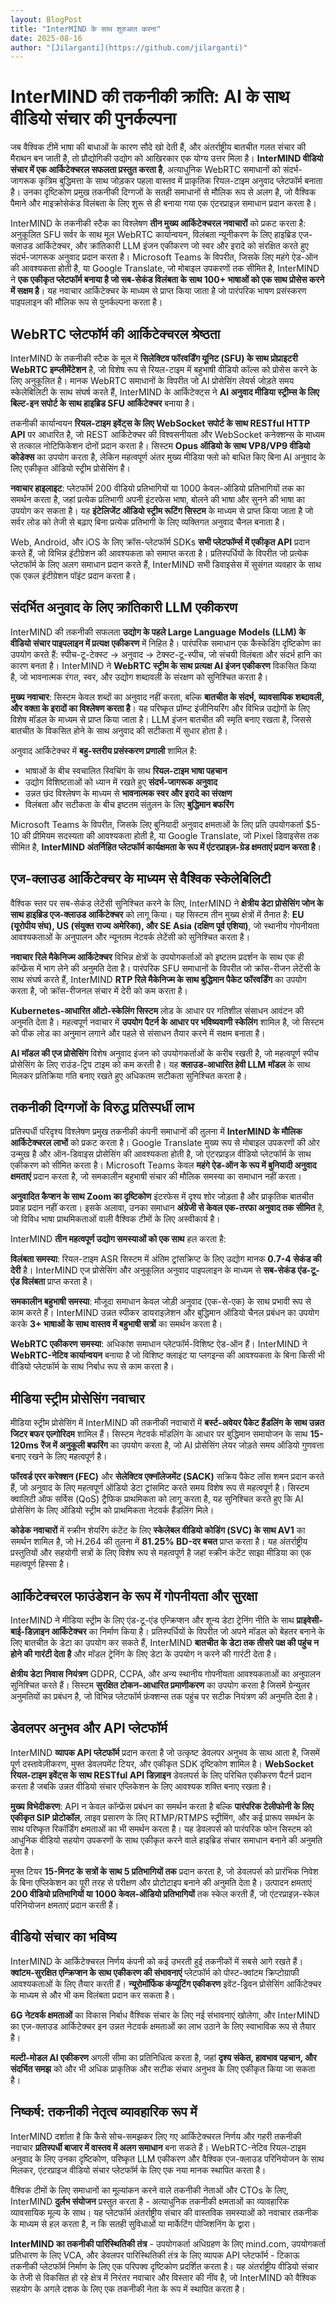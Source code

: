```yaml
---
layout: BlogPost
title: "InterMIND के साथ शुरुआत करना"
date: 2025-08-16
author: "[Jilarganti](https://github.com/jilarganti)"
---
```


# InterMIND की तकनीकी क्रांति: AI के साथ वीडियो संचार की पुनर्कल्पना

जब वैश्विक टीमें भाषा की बाधाओं के कारण सौदे खो देती हैं, और अंतर्राष्ट्रीय बातचीत गलत संचार की मैराथन बन जाती है, तो प्रौद्योगिकी उद्योग को आखिरकार एक योग्य उत्तर मिला है। **InterMIND वीडियो संचार में एक आर्किटेक्चरल सफलता प्रस्तुत करता है**, अत्याधुनिक WebRTC समाधानों को संदर्भ-जागरूक कृत्रिम बुद्धिमत्ता के साथ जोड़कर पहला वास्तव में प्राकृतिक रियल-टाइम अनुवाद प्लेटफॉर्म बनाता है। उनका दृष्टिकोण प्रमुख तकनीकी दिग्गजों के सतही समाधानों से मौलिक रूप से अलग है, जो वैश्विक पैमाने और माइक्रोसेकंड विलंबता के लिए शुरू से ही बनाया गया एक एंटरप्राइज़ समाधान प्रदान करता है।

InterMIND के तकनीकी स्टैक का विश्लेषण **तीन मुख्य आर्किटेक्चरल नवाचारों** को प्रकट करता है: अनुकूलित SFU सर्वर के साथ मूल WebRTC कार्यान्वयन, विलंबता न्यूनीकरण के लिए हाइब्रिड एज-क्लाउड आर्किटेक्चर, और क्रांतिकारी LLM इंजन एकीकरण जो स्वर और इरादे को संरक्षित करते हुए संदर्भ-जागरूक अनुवाद प्रदान करता है। Microsoft Teams के विपरीत, जिसके लिए महंगे ऐड-ऑन की आवश्यकता होती है, या Google Translate, जो मोबाइल उपकरणों तक सीमित है, InterMIND ने **एक एकीकृत प्लेटफॉर्म बनाया है जो सब-सेकंड विलंबता के साथ 100+ भाषाओं को एक साथ प्रोसेस करने में सक्षम है**। यह नवाचार आर्किटेक्चर के माध्यम से प्राप्त किया जाता है जो पारंपरिक भाषण प्रसंस्करण पाइपलाइन की मौलिक रूप से पुनर्कल्पना करता है।

## WebRTC प्लेटफॉर्म की आर्किटेक्चरल श्रेष्ठता

InterMIND के तकनीकी स्टैक के मूल में **सिलेक्टिव फॉरवर्डिंग यूनिट (SFU) के साथ प्रोप्राइटरी WebRTC इम्प्लीमेंटेशन** है, जो विशेष रूप से रियल-टाइम में बहुभाषी वीडियो कॉल्स को प्रोसेस करने के लिए अनुकूलित है। मानक WebRTC समाधानों के विपरीत जो AI प्रोसेसिंग लेयर्स जोड़ते समय स्केलेबिलिटी के साथ संघर्ष करते हैं, InterMIND के आर्किटेक्ट्स ने **AI अनुवाद मीडिया स्ट्रीम्स के लिए बिल्ट-इन सपोर्ट के साथ हाइब्रिड SFU आर्किटेक्चर** बनाया है।

तकनीकी कार्यान्वयन **रियल-टाइम इवेंट्स के लिए WebSocket सपोर्ट के साथ RESTful HTTP API** पर आधारित है, जो REST आर्किटेक्चर की विश्वसनीयता और WebSocket कनेक्शन्स के माध्यम से तत्काल नोटिफिकेशन दोनों प्रदान करता है। सिस्टम **Opus ऑडियो के साथ VP8/VP9 वीडियो कोडेक्स** का उपयोग करता है, लेकिन महत्वपूर्ण अंतर मुख्य मीडिया फ्लो को बाधित किए बिना AI अनुवाद के लिए एकीकृत ऑडियो स्ट्रीम प्रोसेसिंग है।

**नवाचार हाइलाइट**: प्लेटफॉर्म 200 वीडियो प्रतिभागियों या 1000 केवल-ऑडियो प्रतिभागियों तक का समर्थन करता है, जहां प्रत्येक प्रतिभागी अपनी इंटरफेस भाषा, बोलने की भाषा और सुनने की भाषा का उपयोग कर सकता है। यह **इंटेलिजेंट ऑडियो स्ट्रीम रूटिंग सिस्टम** के माध्यम से प्राप्त किया जाता है जो सर्वर लोड को तेजी से बढ़ाए बिना प्रत्येक प्रतिभागी के लिए व्यक्तिगत अनुवाद चैनल बनाता है।

Web, Android, और iOS के लिए क्रॉस-प्लेटफॉर्म SDKs **सभी प्लेटफॉर्म्स में एकीकृत API** प्रदान करते हैं, जो विभिन्न इंटीग्रेशन की आवश्यकता को समाप्त करता है। प्रतिस्पर्धियों के विपरीत जो प्रत्येक प्लेटफॉर्म के लिए अलग समाधान प्रदान करते हैं, InterMIND सभी डिवाइसेस में सुसंगत व्यवहार के साथ एक एकल इंटीग्रेशन पॉइंट प्रदान करता है।

## संदर्भित अनुवाद के लिए क्रांतिकारी LLM एकीकरण

InterMIND की तकनीकी सफलता **उद्योग के पहले Large Language Models (LLM) के वीडियो संचार पाइपलाइन में प्रत्यक्ष एकीकरण** में निहित है। पारंपरिक समाधान एक कैस्केडिंग दृष्टिकोण का उपयोग करते हैं: स्पीच-टू-टेक्स्ट → अनुवाद → टेक्स्ट-टू-स्पीच, जो संचयी विलंबता और संदर्भ हानि का कारण बनता है। InterMIND ने **WebRTC स्ट्रीम के साथ प्रत्यक्ष AI इंजन एकीकरण** विकसित किया है, जो भावनात्मक रंगत, स्वर, और उद्योग शब्दावली के संरक्षण को सुनिश्चित करता है।

**मुख्य नवाचार**: सिस्टम केवल शब्दों का अनुवाद नहीं करता, बल्कि **बातचीत के संदर्भ, व्यावसायिक शब्दावली, और वक्ता के इरादों का विश्लेषण करता है**। यह परिष्कृत प्रॉम्प्ट इंजीनियरिंग और विभिन्न उद्योगों के लिए विशेष मॉडल के माध्यम से प्राप्त किया जाता है। LLM इंजन बातचीत की स्मृति बनाए रखता है, जिससे बातचीत के विकसित होने के साथ अनुवाद की सटीकता में सुधार होता है।

अनुवाद आर्किटेक्चर में **बहु-स्तरीय प्रसंस्करण प्रणाली** शामिल है:

- भाषाओं के बीच स्वचालित स्विचिंग के साथ **रियल-टाइम भाषा पहचान**
- उद्योग विशिष्टताओं को ध्यान में रखते हुए **संदर्भ-जागरूक अनुवाद**
- उन्नत छंद विश्लेषण के माध्यम से **भावनात्मक स्वर और इरादे का संरक्षण**
- विलंबता और सटीकता के बीच इष्टतम संतुलन के लिए **बुद्धिमान बफरिंग**

Microsoft Teams के विपरीत, जिसके लिए बुनियादी अनुवाद क्षमताओं के लिए प्रति उपयोगकर्ता $5-10 की प्रीमियम सदस्यता की आवश्यकता होती है, या Google Translate, जो Pixel डिवाइसेस तक सीमित है, **InterMIND अंतर्निहित प्लेटफॉर्म कार्यक्षमता के रूप में एंटरप्राइज़-ग्रेड क्षमताएं प्रदान करता है**।

## एज-क्लाउड आर्किटेक्चर के माध्यम से वैश्विक स्केलेबिलिटी

वैश्विक स्तर पर सब-सेकंड लेटेंसी सुनिश्चित करने के लिए, InterMIND ने **क्षेत्रीय डेटा प्रोसेसिंग जोन के साथ हाइब्रिड एज-क्लाउड आर्किटेक्चर** को लागू किया। यह सिस्टम तीन मुख्य क्षेत्रों में तैनात है: **EU (यूरोपीय संघ), US (संयुक्त राज्य अमेरिका), और SE Asia (दक्षिण पूर्व एशिया)**, जो स्थानीय गोपनीयता आवश्यकताओं के अनुपालन और न्यूनतम नेटवर्क लेटेंसी को सुनिश्चित करता है।

**नवाचार रिले मैकेनिज्म आर्किटेक्चर** विभिन्न क्षेत्रों के उपयोगकर्ताओं को इष्टतम प्रदर्शन के साथ एक ही कॉन्फ्रेंस में भाग लेने की अनुमति देता है। पारंपरिक SFU समाधानों के विपरीत जो क्रॉस-रीजन लेटेंसी के साथ संघर्ष करते हैं, InterMIND **RTP रिले मैकेनिज्म के साथ बुद्धिमान पैकेट फॉरवर्डिंग** का उपयोग करता है, जो क्रॉस-रीजनल संचार में देरी को कम करता है।

**Kubernetes-आधारित ऑटो-स्केलिंग सिस्टम** लोड के आधार पर गतिशील संसाधन आवंटन की अनुमति देता है। महत्वपूर्ण नवाचार में **उपयोग पैटर्न के आधार पर भविष्यवाणी स्केलिंग** शामिल है, जो सिस्टम को पीक लोड का अनुमान लगाने और पहले से संसाधन तैयार करने में सक्षम बनाता है।

**AI मॉडल की एज प्रोसेसिंग** विशेष अनुवाद इंजन को उपयोगकर्ताओं के करीब रखती है, जो महत्वपूर्ण स्पीच प्रोसेसिंग के लिए राउंड-ट्रिप टाइम को कम करती है। यह **क्लाउड-आधारित हेवी LLM मॉडल** के साथ मिलकर प्रतिक्रिया गति बनाए रखते हुए अधिकतम सटीकता सुनिश्चित करता है।

## तकनीकी दिग्गजों के विरुद्ध प्रतिस्पर्धी लाभ

प्रतिस्पर्धी परिदृश्य विश्लेषण प्रमुख तकनीकी कंपनी समाधानों की तुलना में **InterMIND के मौलिक आर्किटेक्चरल लाभों** को प्रकट करता है। Google Translate मुख्य रूप से मोबाइल उपकरणों की ओर उन्मुख है और ऑन-डिवाइस प्रोसेसिंग की आवश्यकता होती है, जो एंटरप्राइज़ वीडियो प्लेटफॉर्म के साथ एकीकरण को सीमित करता है। Microsoft Teams केवल **महंगे ऐड-ऑन के रूप में बुनियादी अनुवाद क्षमताएं** प्रदान करता है, जो समकालीन बहुभाषी संचार की मौलिक समस्या का समाधान नहीं करता।

**अनुवादित कैप्शन के साथ Zoom का दृष्टिकोण** इंटरफेस में दृश्य शोर जोड़ता है और प्राकृतिक बातचीत प्रवाह प्रदान नहीं करता। इसके अलावा, उनका समाधान **अंग्रेजी से केवल एक-तरफा अनुवाद तक सीमित** है, जो विविध भाषा प्राथमिकताओं वाली वैश्विक टीमों के लिए अस्वीकार्य है।

InterMIND **तीन महत्वपूर्ण उद्योग समस्याओं को एक साथ** हल करता है:

**विलंबता समस्या**: रियल-टाइम ASR सिस्टम में अंतिम ट्रांसक्रिप्ट के लिए उद्योग मानक **0.7-4 सेकंड की देरी** है। InterMIND एज प्रोसेसिंग और अनुकूलित अनुवाद पाइपलाइन के माध्यम से **सब-सेकंड एंड-टू-एंड विलंबता** प्राप्त करता है।

**समकालीन बहुभाषी समस्या**: मौजूदा समाधान केवल जोड़ी अनुवाद (एक-से-एक) के साथ प्रभावी रूप से काम करते हैं। InterMIND उन्नत स्पीकर डायराइज़ेशन और बुद्धिमान ऑडियो चैनल प्रबंधन का उपयोग करके **3+ भाषाओं के साथ वास्तव में बहुभाषी सत्रों** का समर्थन करता है।

**WebRTC एकीकरण समस्या**: अधिकांश समाधान प्लेटफॉर्म-विशिष्ट ऐड-ऑन हैं। InterMIND ने **WebRTC-नेटिव कार्यान्वयन** बनाया है जो विशिष्ट क्लाइंट या प्लगइन्स की आवश्यकता के बिना किसी भी वीडियो प्लेटफॉर्म के साथ निर्बाध रूप से काम करता है।

## मीडिया स्ट्रीम प्रोसेसिंग नवाचार

मीडिया स्ट्रीम प्रोसेसिंग में InterMIND की तकनीकी नवाचारों में **बर्स्ट-अवेयर पैकेट हैंडलिंग के साथ उन्नत जिटर बफर एल्गोरिदम** शामिल हैं। सिस्टम नेटवर्क मॉडलिंग के आधार पर बुद्धिमान समायोजन के साथ **15-120ms रेंज में अनुकूली बफरिंग** का उपयोग करता है, जो AI प्रोसेसिंग लेयर जोड़ते समय ऑडियो गुणवत्ता बनाए रखने के लिए महत्वपूर्ण है।

**फॉरवर्ड एरर करेक्शन (FEC)** और **सेलेक्टिव एक्नॉलेजमेंट (SACK)** सक्रिय पैकेट लॉस शमन प्रदान करते हैं, जो अनुवाद के लिए महत्वपूर्ण ऑडियो डेटा ट्रांसमिट करते समय विशेष रूप से महत्वपूर्ण है। सिस्टम क्वालिटी ऑफ सर्विस (QoS) ट्रैफिक प्राथमिकता को लागू करता है, यह सुनिश्चित करते हुए कि AI प्रोसेसिंग के लिए ऑडियो स्ट्रीम को प्राथमिकता नेटवर्क हैंडलिंग मिले।

**कोडेक नवाचारों** में स्क्रीन शेयरिंग कंटेंट के लिए **स्केलेबल वीडियो कोडिंग (SVC) के साथ AV1** का समर्थन शामिल है, जो H.264 की तुलना में **81.25% BD-दर बचत** प्राप्त करता है। यह अंतर्राष्ट्रीय प्रस्तुतियों और सहयोगी सत्रों के लिए विशेष रूप से महत्वपूर्ण है जहां स्क्रीन कंटेंट साझा मीडिया का एक महत्वपूर्ण हिस्सा है।

## आर्किटेक्चरल फाउंडेशन के रूप में गोपनीयता और सुरक्षा

InterMIND ने मीडिया स्ट्रीम के लिए एंड-टू-एंड एन्क्रिप्शन और शून्य डेटा ट्रेनिंग नीति के साथ **प्राइवेसी-बाई-डिज़ाइन आर्किटेक्चर** का निर्माण किया है। प्रतिस्पर्धियों के विपरीत जो अपने मॉडल को बेहतर बनाने के लिए बातचीत के डेटा का उपयोग कर सकते हैं, InterMIND **बातचीत के डेटा तक तीसरे पक्ष की पहुंच न होने की गारंटी देता है** और मॉडल ट्रेनिंग के लिए डेटा के उपयोग न करने की गारंटी देता है।

**क्षेत्रीय डेटा निवास नियंत्रण** GDPR, CCPA, और अन्य स्थानीय गोपनीयता आवश्यकताओं का अनुपालन सुनिश्चित करते हैं। सिस्टम **सुरक्षित टोकन-आधारित प्रमाणीकरण** का उपयोग करता है जिसमें ग्रेन्युलर अनुमतियों का प्रबंधन है, जो विभिन्न प्लेटफॉर्म फ़ंक्शन्स तक पहुंच पर सटीक नियंत्रण की अनुमति देता है।

## डेवलपर अनुभव और API प्लेटफॉर्म

InterMIND **व्यापक API प्लेटफॉर्म** प्रदान करता है जो उत्कृष्ट डेवलपर अनुभव के साथ आता है, जिसमें पूर्ण दस्तावेज़ीकरण, मुफ्त डेवलपमेंट टियर, और एकीकृत SDK दृष्टिकोण शामिल है। **WebSocket रियल-टाइम इवेंट्स के साथ RESTful API डिज़ाइन** डेवलपर्स के लिए परिचित एकीकरण पैटर्न प्रदान करता है जबकि उन्नत वीडियो संचार एप्लिकेशन के लिए आवश्यक शक्ति बनाए रखता है।

**मुख्य विभेदीकरण**: API न केवल कॉन्फ्रेंस प्रबंधन का समर्थन करता है बल्कि **पारंपरिक टेलीफोनी के लिए एकीकृत SIP प्रोटोकॉल**, लाइव प्रसारण के लिए RTMP/RTMPS स्ट्रीमिंग, और कई प्रारूप समर्थन के साथ परिष्कृत रिकॉर्डिंग क्षमताओं का भी समर्थन करता है। यह डेवलपर्स को पारंपरिक फोन सिस्टम को आधुनिक वीडियो सहयोग उपकरणों के साथ एकीकृत करने वाले हाइब्रिड संचार समाधान बनाने की अनुमति देता है।

मुफ्त टियर **15-मिनट के सत्रों के साथ 5 प्रतिभागियों तक** प्रदान करता है, जो डेवलपर्स को प्रारंभिक निवेश के बिना एप्लिकेशन का पूरी तरह से परीक्षण और प्रोटोटाइप बनाने की अनुमति देता है। उत्पादन क्षमताएं **200 वीडियो प्रतिभागियों या 1000 केवल-ऑडियो प्रतिभागियों** तक स्केल करती हैं, जो एंटरप्राइज़-स्केल परिनियोजन क्षमताएं प्रदान करती हैं।

## वीडियो संचार का भविष्य

InterMIND के आर्किटेक्चरल निर्णय कंपनी को कई उभरती हुई तकनीकों में सबसे आगे रखते हैं। **क्वांटम-सुरक्षित एन्क्रिप्शन के साथ एकीकरण की संभावनाएं** प्लेटफॉर्म को पोस्ट-क्वांटम क्रिप्टोग्राफी आवश्यकताओं के लिए तैयार करती हैं। **न्यूरोमॉर्फिक कंप्यूटिंग एकीकरण** इवेंट-ड्रिवन प्रोसेसिंग आर्किटेक्चर के माध्यम से और भी कम विलंबता प्रदान कर सकता है।

**6G नेटवर्क क्षमताओं** का विकास निर्बाध वैश्विक संचार के लिए नई संभावनाएं खोलेगा, और InterMIND का एज-क्लाउड आर्किटेक्चर इन उन्नत नेटवर्क क्षमताओं का लाभ उठाने के लिए स्वाभाविक रूप से तैयार है।

**मल्टी-मोडल AI एकीकरण** अगली सीमा का प्रतिनिधित्व करता है, जहां **दृश्य संकेत, हावभाव पहचान, और संदर्भित समझ** को और भी अधिक प्राकृतिक और सटीक संचार अनुभव के लिए एकीकृत किया जा सकता है।

## निष्कर्ष: तकनीकी नेतृत्व व्यावहारिक रूप में

InterMIND दर्शाता है कि कैसे सोच-समझकर लिए गए आर्किटेक्चरल निर्णय और गहरी तकनीकी नवाचार **प्रतिस्पर्धी बाजार में वास्तव में अलग समाधान** बना सकते हैं। WebRTC-नेटिव रियल-टाइम अनुवाद के लिए उनका दृष्टिकोण, परिष्कृत LLM एकीकरण और वैश्विक एज-क्लाउड परिनियोजन के साथ मिलकर, एंटरप्राइज वीडियो संचार प्लेटफॉर्म के लिए एक नया मानक स्थापित करता है।

वैश्विक टीमों के लिए समाधानों का मूल्यांकन करने वाले तकनीकी नेताओं और CTOs के लिए, InterMIND **दुर्लभ संयोजन** प्रस्तुत करता है - अत्याधुनिक तकनीकी क्षमताओं का व्यावहारिक व्यावसायिक मूल्य के साथ। यह प्लेटफॉर्म अंतर्राष्ट्रीय संचार की वास्तविक समस्याओं को नवाचार तकनीक के माध्यम से हल करता है, न कि सतही सुविधाओं या मार्केटिंग पोजिशनिंग के द्वारा।

**InterMIND का तकनीकी पारिस्थितिकी तंत्र** - उपयोगकर्ता अधिग्रहण के लिए mind.com, उपयोगकर्ता प्रतिधारण के लिए VCA, और डेवलपर पारिस्थितिकी तंत्र के लिए व्यापक API प्लेटफॉर्म - टिकाऊ तकनीकी प्लेटफॉर्म निर्माण के लिए एक परिपक्व दृष्टिकोण प्रदर्शित करता है। यह अंतर्राष्ट्रीय वीडियो संचार के तेजी से विकसित हो रहे क्षेत्र में निरंतर नवाचार और विस्तार की नींव है, जो InterMIND को वैश्विक सहयोग के अगले दशक के लिए एक तकनीकी नेता के रूप में स्थापित करता है।